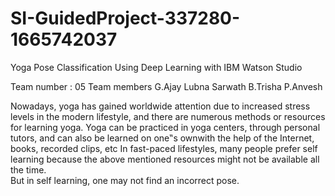 # SI-GuidedProject-337280-1665742037
Yoga Pose Classification Using Deep Learning with IBM Watson Studio

Team number : 05
Team members
G.Ajay
Lubna Sarwath
B.Trisha
P.Anvesh

Nowadays, yoga has gained worldwide attention due to increased stress 
levels in the modern lifestyle, and there are numerous methods or  resources for learning yoga. 
Yoga can be practiced in yoga centers, through personal tutors, and can also be learned on one‟s  ownwith the help of the Internet, books, recorded clips, etc
In fast-paced lifestyles, many people prefer self  learning because the above  mentioned  resources might  not be  available all the time.  
But in self learning, one may not find an incorrect pose.
